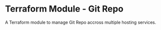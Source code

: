 # Terraform Module - Git Repo

A Terraform module to manage Git Repo accross multiple hosting services.
